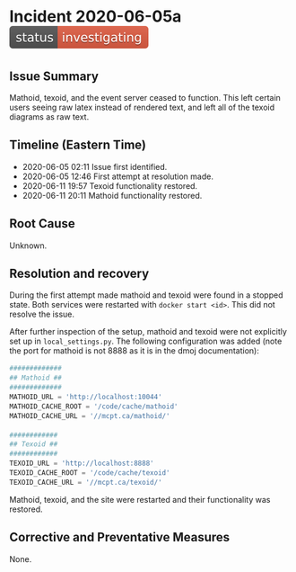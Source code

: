 # Incident 2020-06-05a ![`status: investigating`](/status-badges/investigating.svg)

## Issue Summary
Mathoid, texoid, and the event server ceased to function. This left certain users seeing raw latex instead of rendered text, and left all of the texoid diagrams as raw text.

## Timeline (Eastern Time)
- 2020-06-05 02:11 Issue first identified.
- 2020-06-05 12:46 First attempt at resolution made.
- 2020-06-11 19:57 Texoid functionality restored.
- 2020-06-11 20:11 Mathoid functionality restored.

## Root Cause
Unknown.

## Resolution and recovery
During the first attempt made mathoid and texoid were found in a stopped state. Both services were restarted with `docker start <id>`. This did not resolve the issue.

After further inspection of the setup, mathoid and texoid were not explicitly set up in `local_settings.py`. The following configuration was added (note the port for mathoid is not 8888 as it is in the dmoj documentation):
```python
#############
## Mathoid ##
#############
MATHOID_URL = 'http://localhost:10044'
MATHOID_CACHE_ROOT = '/code/cache/mathoid'
MATHOID_CACHE_URL = '//mcpt.ca/mathoid/'

############
## Texoid ##
############
TEXOID_URL = 'http://localhost:8888'
TEXOID_CACHE_ROOT = '/code/cache/texoid'
TEXOID_CACHE_URL = '//mcpt.ca/texoid/'
```
Mathoid, texoid, and the site were restarted and their functionality was restored.


## Corrective and Preventative Measures
None.
